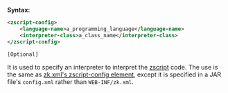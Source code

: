 **Syntax:**
```xml
<zscript-config>  
    <language-name>a_programming_language</language-name>  
    <interpreter-class>a_class_name</interpreter-class>  
</zscript-config>
```
`[Optional]`

It is used to specify an interpreter to interpret the
[zscript](zuml_ref/zscript) code. The use
is the same as [zk.xml's zscript-config element]({{site.baseurl}}/zk_config_ref/the_zscript_config_element),
except it is specified in a JAR file's `config.xml` rather than
`WEB-INF/zk.xml`.



